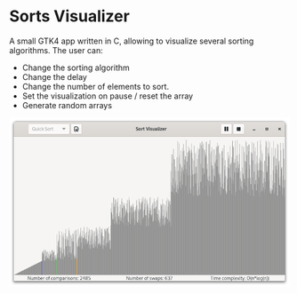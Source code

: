 # Sorts Visualizer

A small GTK4 app written in C, allowing to visualize several sorting algorithms.
The user can:
- Change the sorting algorithm
- Change the delay
- Change the number of elements to sort.
- Set the visualization on pause / reset the array
- Generate random arrays


![Image de l'affichage du programme][exemple_ui]


[exemple_ui]: examples/white_theme.png